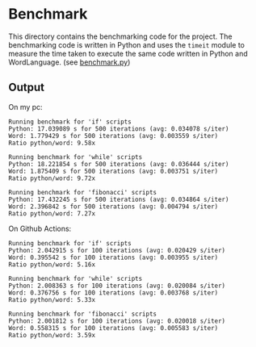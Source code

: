 # Benchmark

This directory contains the benchmarking code for the project. The benchmarking code is written in Python and uses the `timeit` module to measure the time taken to execute the same code written in Python and WordLanguage. (see [benchmark.py](benchmark.py))

## Output

On my pc:
```
Running benchmark for 'if' scripts
Python: 17.039089 s for 500 iterations (avg: 0.034078 s/iter)
Word: 1.779429 s for 500 iterations (avg: 0.003559 s/iter)
Ratio python/word: 9.58x

Running benchmark for 'while' scripts
Python: 18.221854 s for 500 iterations (avg: 0.036444 s/iter)
Word: 1.875409 s for 500 iterations (avg: 0.003751 s/iter)
Ratio python/word: 9.72x

Running benchmark for 'fibonacci' scripts
Python: 17.432245 s for 500 iterations (avg: 0.034864 s/iter)
Word: 2.396842 s for 500 iterations (avg: 0.004794 s/iter)
Ratio python/word: 7.27x
```

On Github Actions:
```
Running benchmark for 'if' scripts
Python: 2.042915 s for 100 iterations (avg: 0.020429 s/iter)
Word: 0.395542 s for 100 iterations (avg: 0.003955 s/iter)
Ratio python/word: 5.16x

Running benchmark for 'while' scripts
Python: 2.008363 s for 100 iterations (avg: 0.020084 s/iter)
Word: 0.376756 s for 100 iterations (avg: 0.003768 s/iter)
Ratio python/word: 5.33x

Running benchmark for 'fibonacci' scripts
Python: 2.001812 s for 100 iterations (avg: 0.020018 s/iter)
Word: 0.558315 s for 100 iterations (avg: 0.005583 s/iter)
Ratio python/word: 3.59x
```